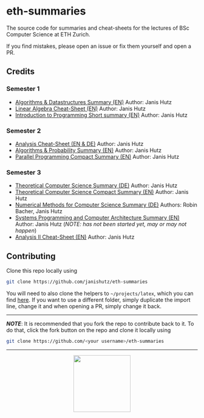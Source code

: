 # eth-summaries
The source code for summaries and cheat-sheets for the lectures of BSc Computer Science at ETH Zurich.

If you find mistakes, please open an issue or fix them yourself and open a PR.

## Credits
### Semester 1
- [Algorithms & Datastructures Summary (EN)](./semester1/algorithms-and-datastructures/ad-janishutz.pdf) Author: Janis Hutz
- [Linear Algebra Cheat-Sheet (EN)](./semester1/linear-algebra/linAlg-janishutz.pdf) Author: Janis Hutz
- [Introduction to Programming Short summary (EN)](./semester1/eprog/eprog-janishutz.pdf) Author: Janis Hutz

### Semester 2
- [Analysis Cheat-Sheet (EN & DE)](./semester2/analysis-i/cheat-sheet.pdf) Author: Janis Hutz
- [Algorithms & Probability Summary (EN)](./semester2/algorithms-and-probability/aw-summary.pdf) Author: Janis Hutz
- [Parallel Programming Compact Summary (EN)](./semester2/parallel-programming-compact/pprog-compact-summary.pdf) Author: Janis Hutz

### Semester 3
- [Theoretical Computer Science Summary (DE)](./semester3/ti/ti-summary.pdf) Author: Janis Hutz
- [Theoretical Computer Science Compact Summary (EN)](./semester3/ti-compact/ti-compact.pdf) Author: Janis Hutz
- [Numerical Methods for Computer Science Summary (DE)](./semester3/numcs/numcs-summary.pdf) Authors: Robin Bacher, Janis Hutz
- [Systems Programming and Computer Architecture Summary (EN)](./semester3/spca/spca-summary.pdf) Author: Janis Hutz (*NOTE: has not been started yet, may or may not happen*)
- [Analysis II Cheat-Sheet (EN)](./semester3/analysis-ii/analysis-ii-cheat-sheet.pdf) Author: Janis Hutz


## Contributing
Clone this repo locally using
```bash
git clone https://github.com/janishutz/eth-summaries
```

You will need to also clone the helpers to `~/projects/latex`, which you can find [here](https://git.janishutz.com/janishutz/latex).
If you want to use a different folder, simply duplicate the import line, change it and when opening a PR, simply change it back.

-------
***NOTE***: It is recommended that you fork the repo to contribute back to it. To do that, click the fork button on the repo and clone it locally using
```bash
git clone https://github.com/<your username>/eth-summaries
```
---

<div id="donate" align="center">
    <a href="https://store.janishutz.com/donate" target="_blank"><img src="https://store-cdn.janishutz.com/static/support-me.jpg" width="150px"></a>
</div>
